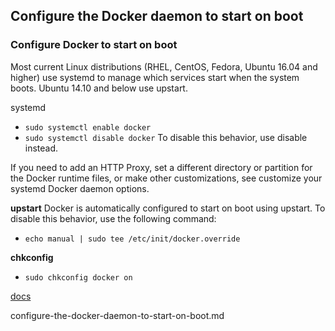 ## Configure the Docker daemon to start on boot

### Configure Docker to start on boot
Most current Linux distributions (RHEL, CentOS, Fedora, Ubuntu 16.04 and higher) use systemd to manage which services start when the system boots. Ubuntu 14.10 and below use upstart.

systemd
* `sudo systemctl enable docker`
* `sudo systemctl disable docker`
To disable this behavior, use disable instead.

If you need to add an HTTP Proxy, set a different directory or partition for the Docker runtime files, or make other customizations, see customize your systemd Docker daemon options.

**upstart**
Docker is automatically configured to start on boot using upstart. To disable this behavior, use the following command:
* `echo manual | sudo tee /etc/init/docker.override`

**chkconfig**
* `sudo chkconfig docker on`


[docs](https://docs.docker.com/install/linux/linux-postinstall/)

configure-the-docker-daemon-to-start-on-boot.md
